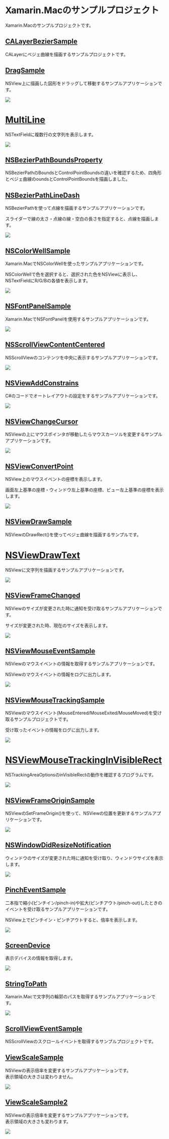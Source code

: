# Xamarin.Macのサンプルプロジェクト

Xamarin.Macのサンプルプロジェクトです。

## [CALayerBezierSample](CALayerBezierSample/README.md)

CALayerにベジェ曲線を描画するサンプルプロジェクトです。

## [DragSample](DragSample/README.md)

NSView上に描画した図形をドラッグして移動するサンプルアプリケーションです。

![](DragSample/DragSample.gif)

# [MultiLine](MultiLine/README.md)

NSTextFieldに複数行の文字列を表示します。

![](MultiLine/MultiLine.png)


## [NSBezierPathBoundsProperty](NSBezierPathBoundsProperty/README.md)

NSBezierPathのBoundsとControlPointBoundsの違いを確認するため、四角形とベジェ曲線のoundsとControlPointBoundsを描画しました。

## [NSBezierPathLineDash](NSBezierPathLineDash/README.md)

NSBezierPathを使って点線を描画するサンプルアプリケーションです。

スライダーで線の太さ・点線の線・空白の長さを指定すると、点線を描画します。

![](NSBezierPathLineDash/NSBezierPathLineDash.gif)

## [NSColorWellSample](NSColorWellSample/README.md)

Xamarin.MacでNSColorWellを使ったサンプルアプリケーションです。

NSColorWellで色を選択すると、選択された色をNSViewに表示し、NSTextFieldにR/G/Bの各値を表示します。

![](NSColorWellSample/NSColorWellSample.gif)

## [NSFontPanelSample](NSFontPanelSample/README.md)

Xamarin.MacでNSFontPanelを使用するサンプルアプリケーションです。

![](NSFontPanelSample/screen.png)

## [NSScrollViewContentCentered](NSScrollViewContentCentered/README.md)

NSScrollViewのコンテンツを中央に表示するサンプルアプリケーションです。

![](NSScrollViewContentCentered/NSScrollViewContentCentered.gif)

## [NSViewAddConstrains](NSViewAddConstrains/README.md)

C#のコードでオートレイアウトの設定をするサンプルアプリケーションです。

![](NSViewAddConstrains/NSViewAddConstrains.gif)

## [NSViewChangeCursor](NSViewChangeCursor/README.md)

NSViewの上にマウスポインタが移動したらマウスカーソルを変更するサンプルアプリケーションです。

![](NSViewChangeCursor/NSViewChangeCursor.gif)

## [NSViewConvertPoint](NSViewConvertPoint/README.md)

NSView上のマウスイベントの座標を表示します。

画面左上基準の座標・ウィンドウ左上基準の座標、ビュー左上基準の座標を表示します。

![](NSViewConvertPoint/NSViewConvertPoint.gif)

## [NSViewDrawSample](NSViewDrawSample/README.md)

NSViewのDrawRect()を使ってベジェ曲線を描画するサンプルです。

# [NSViewDrawText](NSViewDrawText/README.md)

NSViewに文字列を描画するサンプルアプリケーションです。

![](NSViewDrawText/NSViewDrawText.png)

## [NSViewFrameChanged](NSViewFrameChanged/README.md)

NSViewのサイズが変更された時に通知を受け取るサンプルアプリケーションです。

サイズが変更された時、現在のサイズを表示します。

![](NSViewFrameChanged/NSViewFrameChanged.gif)

## [NSViewMouseEventSample](NSViewMouseEventSample/README.md)

NSViewのマウスイベントの情報を取得するサンプルアプリケーションです。

NSViewのマウスイベントの情報をログに出力します。

![](NSViewMouseEventSample/NSViewMouseEventSample.gif)

## [NSViewMouseTrackingSample](NSViewMouseTrackingSample/README.md)

NSViewのマウスイベント(MouseEntered/MouseExited/MouseMoved)を受け取るサンプルプロジェクトです。

受け取ったイベントの情報をログに出力します。

![](NSViewMouseTrackingSample/NSViewMouseTrackingSample.gif)

# [NSViewMouseTrackingInVisibleRect](NSViewMouseTrackingInVisibleRect/README.md)

NSTrackingAreaOptionsのinVisibleRectの動作を確認するプログラムです。

![](NSViewMouseTrackingInVisibleRect/NSViewMouseTrackingInVisibleRect.png)

## [NSViewFrameOriginSample](NSViewFrameOriginSample/README.md)

NSViewのSetFrameOrigin()を使って、NSViewの位置を更新するサンプルアプリケーションです。

![](NSViewFrameOriginSample/NSViewFrameOriginSample.gif)

## [NSWindowDidResizeNotification](NSWindowDidResizeNotification/README.md)

ウィンドウのサイズが変更された時に通知を受け取り、ウィンドウサイズを表示します。

![](NSWindowDidResizeNotification/NSWindowDidResizeNotification.gif)

## [PinchEventSample](PinchEventSample/README.md)

二本指で縮小(ピンチイン/pinch-in)や拡大(ピンチアウト/pinch-out)したときのイベントを受け取るサンプルアプリケーションです。

NSView上でピンチイン・ピンチアウトすると、倍率を表示します。

![](PinchEventSample/PinchEventSample.png)

## [ScreenDevice](ScreenDevice/README.md)

表示デバイスの情報を取得します。

![](ScreenDevice/ScreenDevice.png)

## [StringToPath](StringToPath/README.md)

Xamarin.Macで文字列の輪郭のパスを取得するサンプルアプリケーションです。

![](StringToPath/screen.gif)

## [ScrollViewEventSample](ScrollViewEventSample/README.md)

NSScrollViewのスクロールイベントを取得するサンプルプロジェクトです。

## [ViewScaleSample](ViewScaleSample/README.md)

NSViewの表示倍率を変更するサンプルアプリケーションです。  
表示領域の大きさは変わりません。

![](ViewScaleSample/ViewScaleSample.gif)

## [ViewScaleSample2](ViewScaleSample2/README.md)

NSViewの表示倍率を変更するサンプルアプリケーションです。  
表示領域の大きさも変わります。

![](ViewScaleSample2/ViewScaleSample2.gif)

